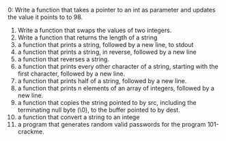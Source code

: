 0: Write a function that takes a pointer to an int as parameter and updates the value it points to to 98.
1. Write a function that swaps the values of two integers.
2. Write a function that returns the length of a string
3.  a function that prints a string, followed by a new line, to stdout
4.  a function that prints a string, in reverse, followed by a new line
5. a function that reverses a string.
6.  a function that prints every other character of a string, starting with the first character, followed by a new line.
7.  a function that prints half of a string, followed by a new line.
8. a function that prints n elements of an array of integers, followed by a new line.
9. a function that copies the string pointed to by src, including the terminating null byte (\0), to the buffer pointed to by dest.
10.  a function that convert a string to an intege
11.  a program that generates random valid passwords for the program 101-crackme.
